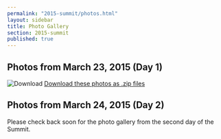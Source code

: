 ```yaml
---
permalink: "2015-summit/photos.html"
layout: sidebar
title: Photo Gallery
section: 2015-summit
published: true
---
```

 

## Photos from March 23, 2015 (Day 1)

![Download](http://google.github.io/material-design-icons/action/svg/ic_get_app_24px.svg "Download") [Download these photos as .zip files](/downloads.html)

<html xmlns="http://www.w3.org/1999/xhtml">
<head>
<meta http-equiv="X-UA-Compatible" content="IE=edge,chrome=1">
<link rel="stylesheet" href="../stylesheets/plusgallery.css">
<meta name="viewport" content="width=device-width, initial-scale=1">
</head>
<body>
	<div id="plusgallery" data-api-key="fe78c765b01f29e59616ae965d83171f" data-userid="132171630@N04" data-type="flickr"></div>
    <!-- div id="galleryinfo">Photos loaded from <a href="http://www.flickr.com/photos/gsfc/sets/">NASA Goddard Photo and Video's Photosets</a></div -->

<script src="//ajax.googleapis.com/ajax/libs/jquery/1.7.2/jquery.min.js"></script>
<script>window.jQuery || document.write("<script src='../javascripts/jquery-1.7.2.min.js'>\x3C/script>")</script>
<script src="../javascripts/plusgallery.js"></script>
<script type="text/javascript">
		$('#plusgallery').plusGallery();
</script>
</body>
</html>

## Photos from March 24, 2015 (Day 2)

Please check back soon for the photo gallery from the second day of the Summit.
